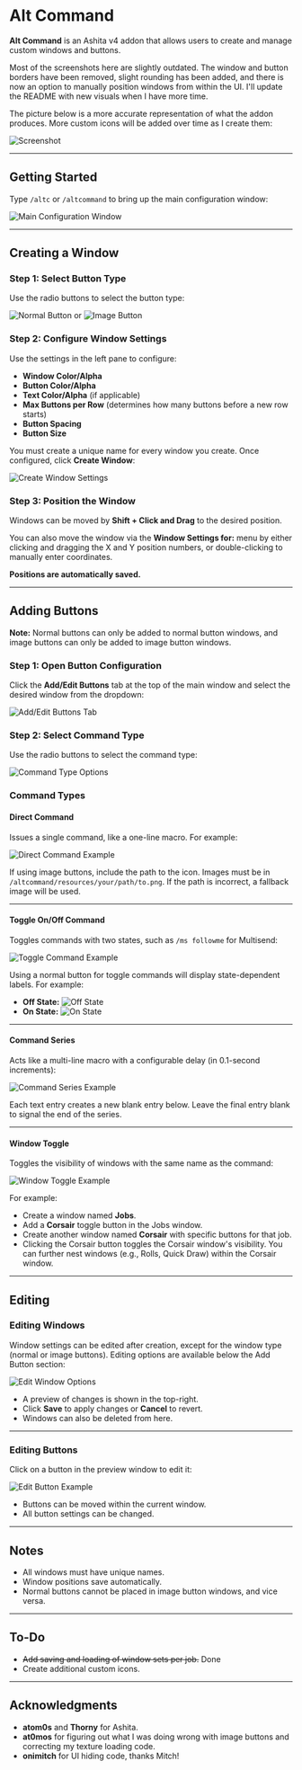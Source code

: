# Alt Command

**Alt Command** is an Ashita v4 addon that allows users to create and manage custom windows and buttons.

Most of the screenshots here are slightly outdated. The window and button borders have been removed, slight rounding has been added, and there is now an option to manually position windows from within the UI. I'll update the README with new visuals when I have more time.

The picture below is a more accurate representation of what the addon produces. More custom icons will be added over time as I create them:

![Screenshot](https://github.com/user-attachments/assets/ba388e68-356b-4bbe-a00b-14195d78fafd)

---

## Getting Started

Type `/altc` or `/altcommand` to bring up the main configuration window:

![Main Configuration Window](https://github.com/user-attachments/assets/9a2ecedb-85e8-4e11-95fe-839ffb0eef47)

---

## Creating a Window

### Step 1: Select Button Type
Use the radio buttons to select the button type:

![Normal Button](https://github.com/user-attachments/assets/ed3c76b8-ebe8-4a97-9e99-2c41466f6723) or ![Image Button](https://github.com/user-attachments/assets/aa608f63-4678-4790-8fdd-f7dda089a3fb)

### Step 2: Configure Window Settings
Use the settings in the left pane to configure:
- **Window Color/Alpha**
- **Button Color/Alpha**
- **Text Color/Alpha** (if applicable)
- **Max Buttons per Row** (determines how many buttons before a new row starts)
- **Button Spacing**
- **Button Size**

You must create a unique name for every window you create. Once configured, click **Create Window**:

![Create Window Settings](https://github.com/user-attachments/assets/8c975396-df4b-4cef-8954-f082acb5db51)

### Step 3: Position the Window
Windows can be moved by **Shift + Click and Drag** to the desired position. 

You can also move the window via the **Window Settings for:** menu by either clicking and dragging the X and Y position numbers, or double-clicking to manually enter coordinates. 

**Positions are automatically saved.**

---

## Adding Buttons

**Note:** Normal buttons can only be added to normal button windows, and image buttons can only be added to image button windows.

### Step 1: Open Button Configuration
Click the **Add/Edit Buttons** tab at the top of the main window and select the desired window from the dropdown:

![Add/Edit Buttons Tab](https://github.com/user-attachments/assets/1c8eba53-d2af-4220-8841-434907056999)

### Step 2: Select Command Type
Use the radio buttons to select the command type:

![Command Type Options](https://github.com/user-attachments/assets/0dc4d109-317e-4477-a97e-d0c8f2cdaef6)

### Command Types

#### **Direct Command**
Issues a single command, like a one-line macro. For example:

![Direct Command Example](https://github.com/user-attachments/assets/9e825946-561b-4c1c-b1cb-ab68a6141d68)

If using image buttons, include the path to the icon. Images must be in `/altcommand/resources/your/path/to.png`. If the path is incorrect, a fallback image will be used.

---

#### **Toggle On/Off Command**
Toggles commands with two states, such as `/ms followme` for Multisend:

![Toggle Command Example](https://github.com/user-attachments/assets/6f043e17-44fc-4599-be35-7fd547e83525)

Using a normal button for toggle commands will display state-dependent labels. For example:
- **Off State:** ![Off State](https://github.com/user-attachments/assets/7887a4f5-87cf-42b3-bf2e-40633d744080)
- **On State:** ![On State](https://github.com/user-attachments/assets/96ded6ec-4648-4035-a37c-96766e5bc724)

---

#### **Command Series**
Acts like a multi-line macro with a configurable delay (in 0.1-second increments):

![Command Series Example](https://github.com/user-attachments/assets/edcf9867-cb52-48dd-9564-3f4e0f551395)

Each text entry creates a new blank entry below. Leave the final entry blank to signal the end of the series.

---

#### **Window Toggle**
Toggles the visibility of windows with the same name as the command:

![Window Toggle Example](https://github.com/user-attachments/assets/31ecf945-7625-4a0e-95a9-5c27517c8804)

For example:
- Create a window named **Jobs**.
- Add a **Corsair** toggle button in the Jobs window.
- Create another window named **Corsair** with specific buttons for that job.
- Clicking the Corsair button toggles the Corsair window's visibility. You can further nest windows (e.g., Rolls, Quick Draw) within the Corsair window.

---

## Editing

### Editing Windows
Window settings can be edited after creation, except for the window type (normal or image buttons). Editing options are available below the Add Button section:

![Edit Window Options](https://github.com/user-attachments/assets/ea8ae00c-358d-4630-8823-f70ee7a43e77)

- A preview of changes is shown in the top-right.
- Click **Save** to apply changes or **Cancel** to revert.
- Windows can also be deleted from here.

---

### Editing Buttons
Click on a button in the preview window to edit it:

![Edit Button Example](https://github.com/user-attachments/assets/6ad67af3-9bad-4871-bccd-ba44fa563ac8)

- Buttons can be moved within the current window.
- All button settings can be changed.

---

## Notes

- All windows must have unique names.
- Window positions save automatically.
- Normal buttons cannot be placed in image button windows, and vice versa.

---

## To-Do

- ~~Add saving and loading of window sets per job.~~ Done
- Create additional custom icons.

---

## Acknowledgments

- **atom0s** and **Thorny** for Ashita.
- **at0mos** for figuring out what I was doing wrong with image buttons and correcting my texture loading code.
- **onimitch** for UI hiding code, thanks Mitch!
